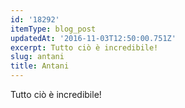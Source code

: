 ```yaml
---
id: '18292'
itemType: blog_post
updatedAt: '2016-11-03T12:50:00.751Z'
excerpt: Tutto ciò è incredibile!
slug: antani
title: Antani
---
```


Tutto ciò è incredibile!